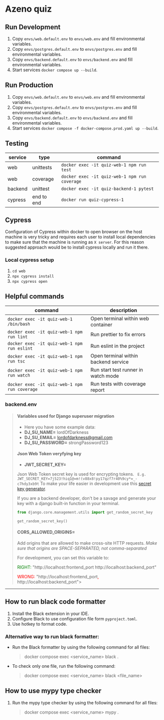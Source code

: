# Azeno quiz

## Run Development

1. Copy `envs/web.default.env` to `envs/web.env` and fill environmental variables.
2. Copy `envs/postgres.default.env` to `envs/postgres.env` and fill environmental variables.
3. Copy `envs/backend.default.env` to `envs/backend.env` and fill environmental variables.
4. Start services `docker compose up --build`.

## Run Production

1. Copy `envs/web.default.env` to `envs/web.env` and fill environmental variables.
2. Copy `envs/postgres.default.env` to `envs/postgres.env` and fill environmental variables.
3. Copy `envs/backend.default.env` to `envs/backend.env` and fill environmental variables.
4. Start services `docker compose -f docker-compose.prod.yaml up --build`.

## Testing

| service | type       | command                                       |
|---------|------------|-----------------------------------------------|
| web     | unittests  | `docker exec -it quiz-web-1 npm run test`     |
| web     | coverage   | `docker exec -it quiz-web-1 npm run coverage` |
| backend | unittest   | `docker exec -it quiz-backend-1 pytest`       |
| cypress | end to end | `docker run quiz-cypress-1`                   |

## Cypress

Configuration of Cypress within docker to open browser on the host machine is very tricky and requires each user to
install local dependencies to make sure that the machine is running as `X server`.
For this reason suggested approach would be to install cypress locally and run it there.

### Local cypress setup

1. `cd web`
2. `npx cypress install`
3. `npx cypress open`

## Helpful commands

| command                                       | description                          |
|-----------------------------------------------|--------------------------------------|
| `docker exec -it quiz-web-1 /bin/bash`        | Open terminal within web container   |
| `docker exec -it quiz-web-1 npm run lint`     | Run prettier to fix errors           |
| `docker exec -it quiz-web-1 npm run eslint`   | Run eslint in the project            |
| `docker exec -it quiz-web-1 npm run tsc`      | Open terminal within backend service |
| `docker exec -it quiz-web-1 npm run watch`    | Run start test runner in watch mode  |
| `docker exec -it quiz-web-1 npm run coverage` | Run tests with coverage report       |

### backend.env

> #### Variables used for Django superuser migration
> 
> - Here you have some example data:
> - **DJ_SU_NAME=** lordOfDarkness 
> - **DJ_SU_EMAIL=** lordofdarkness@gmail.com
> - **DJ_SU_PASSWORD=** strongPassword123
>
> #### Json Web Token veryfying key
> - **JWT_SECRET_KEY=**
> 
>Json Web Token secret key is used for encrypting tokens.
>``` E.g. JWT_SECRET_KEY=7j523!hiq1@=m!(v88x8!py17qzf7r40%9cy*=_-c7hdy3xb9t```
>To make your life easier in development use this [secret key generator](https://djecrety.ir/).
> 
>If you are a backend developer, don't be a savage and generate your key with a django built-in function in your terminal.
> 
>```python
>from django.core.management.utils import get_random_secret_key
>
>get_random_secret_key()
>```
>
> #### CORS_ALLOWED_ORIGINS=
> 
>Add origins that are allowed to make cross-site HTTP requests. *Make sure that origins are SPACE-SEPARATED, not comma-separated*
> 
> For development, you can set this variable to:
>
><span style="color:green">RIGHT:</span>
>"http://localhost:frontend_port http://localhost:backend_port"
>
><span style="color:red">WRONG:</span>
>"http://localhost:frontend_port<span style="color:red">,</span> http://localhost:backend_port">
 
------

## How to run black code formatter

1. Install the Black extension in your IDE.
2. Configure Black to use configuration file form `pyproject.toml`.
3. Use hotkey to format code.

### Alternative way to run black formatter: 
 
- Run the Black formatter by using the following command for all files:
    > docker compose exec <service_name> black .

- To check only one file, run the following command:
    > docker compose exec <service_name> black <file_name>
  
## How to use mypy type checker
1. Run the mypy type checker by using the following command for all files:
    > docker compose exec <service_name> mypy .
